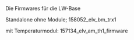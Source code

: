 Die Firmwares für die LW-Base

Standalone ohne Module; 158052_elv_bm_trx1 

mit Temperaturmodul: 157134_elv_am_th1_firmware

